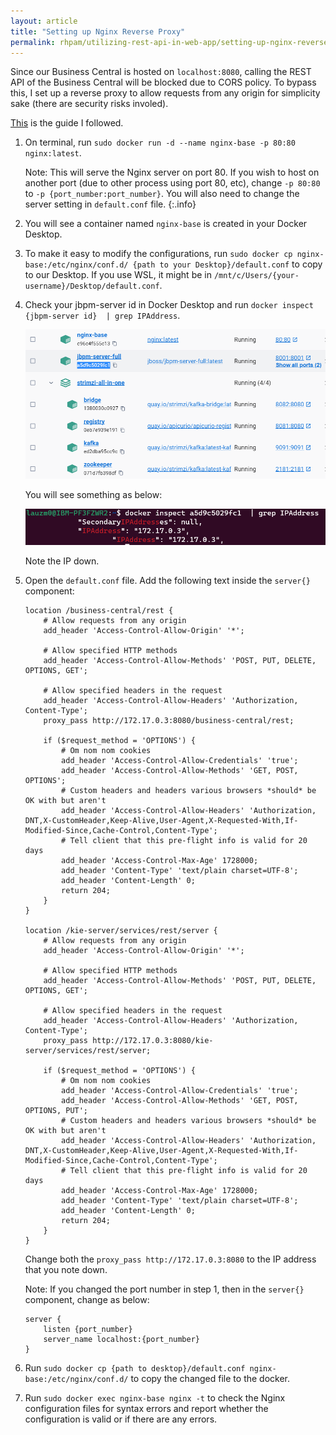 ```yaml
---
layout: article
title: "Setting up Nginx Reverse Proxy"
permalink: rhpam/utilizing-rest-api-in-web-app/setting-up-nginx-reverse-proxy
---
```


Since our Business Central is hosted on `localhost:8080`, calling the REST API of the Business Central will be blocked due to CORS policy. To bypass this, I set up a reverse proxy to allow requests from any origin for simplicity sake (there are security risks involed).

[This](https://www.youtube.com/watch?v=ZmH1L1QeNHk&ab_channel=CameronMcKenzie) is the guide I followed.

1.  On terminal, run `sudo docker run -d --name nginx-base -p 80:80 nginx:latest`.

    Note: This will serve the Nginx server on port 80. If you wish to host on another port (due to other process using port 80, etc), change `-p 80:80` to `-p {port_number:port_number}`. You will also need to change the server setting in `default.conf` file.
    {:.info}

2.  You will see a container named `nginx-base` is created in your Docker Desktop.

3.  To make it easy to modify the configurations, run `sudo docker cp nginx-base:/etc/nginx/conf.d/ {path to your Desktop}/default.conf` to copy to our Desktop. If you use WSL, it might be in `/mnt/c/Users/{your-username}/Desktop/default.conf`.

4.  Check your jbpm-server id in Docker Desktop and run `docker inspect {jbpm-server id}  | grep IPAddress`.

    ![jbpm-server-id](../assets/images/business-central/docker/jbpm-server-id.png)

    You will see something as below:

    ![jbpm-server-grep-ip](../assets/images/business-central/docker/jbpm-server-grep-ip.png)

    Note the IP down.

5.  Open the `default.conf` file. Add the following text inside the `server{}` component:

    ```
    location /business-central/rest {
        # Allow requests from any origin
        add_header 'Access-Control-Allow-Origin' '*';

        # Allow specified HTTP methods
        add_header 'Access-Control-Allow-Methods' 'POST, PUT, DELETE, OPTIONS, GET';

        # Allow specified headers in the request
        add_header 'Access-Control-Allow-Headers' 'Authorization, Content-Type';
        proxy_pass http://172.17.0.3:8080/business-central/rest;

        if ($request_method = 'OPTIONS') {
            # Om nom nom cookies
            add_header 'Access-Control-Allow-Credentials' 'true';
            add_header 'Access-Control-Allow-Methods' 'GET, POST, OPTIONS';
            # Custom headers and headers various browsers *should* be OK with but aren't
            add_header 'Access-Control-Allow-Headers' 'Authorization, DNT,X-CustomHeader,Keep-Alive,User-Agent,X-Requested-With,If-Modified-Since,Cache-Control,Content-Type';
            # Tell client that this pre-flight info is valid for 20 days
            add_header 'Access-Control-Max-Age' 1728000;
            add_header 'Content-Type' 'text/plain charset=UTF-8';
            add_header 'Content-Length' 0;
            return 204;
        }
    }

    location /kie-server/services/rest/server {
        # Allow requests from any origin
        add_header 'Access-Control-Allow-Origin' '*';

        # Allow specified HTTP methods
        add_header 'Access-Control-Allow-Methods' 'POST, PUT, DELETE, OPTIONS, GET';

        # Allow specified headers in the request
        add_header 'Access-Control-Allow-Headers' 'Authorization, Content-Type';
        proxy_pass http://172.17.0.3:8080/kie-server/services/rest/server;

        if ($request_method = 'OPTIONS') {
            # Om nom nom cookies
            add_header 'Access-Control-Allow-Credentials' 'true';
            add_header 'Access-Control-Allow-Methods' 'GET, POST, OPTIONS, PUT';
            # Custom headers and headers various browsers *should* be OK with but aren't
            add_header 'Access-Control-Allow-Headers' 'Authorization, DNT,X-CustomHeader,Keep-Alive,User-Agent,X-Requested-With,If-Modified-Since,Cache-Control,Content-Type';
            # Tell client that this pre-flight info is valid for 20 days
            add_header 'Access-Control-Max-Age' 1728000;
            add_header 'Content-Type' 'text/plain charset=UTF-8';
            add_header 'Content-Length' 0;
            return 204;
        }
    }

    ```

    Change both the `proxy_pass http://172.17.0.3:8080` to the IP address that you note down.

    Note: If you changed the port number in step 1, then in the `server{}` component, change as below:

    ```
    server {
        listen {port_number}
        server_name localhost:{port_number}
    }
    ```

6.  Run `sudo docker cp {path to desktop}/default.conf nginx-base:/etc/nginx/conf.d/` to copy the changed file to the docker.

7.  Run `sudo docker exec nginx-base nginx -t` to check the Nginx configuration files for syntax errors and report whether the configuration is valid or if there are any errors.

